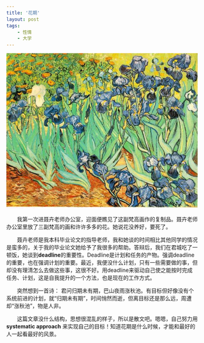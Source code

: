 ```yaml
---
title: '花期'
layout: post
tags:
    - 性情
    - 大学
---
```


![](/media/files/2014/07/13/resized.jpg)

<!-- A201 -->

&emsp;&emsp;我第一次进聂卉老师办公室，迎面便瞧见了这副梵高画作的复制品。聂卉老师办公室里放了三副梵高的画和许许多多的花。她说花没养好，要死了。

&emsp;&emsp;聂卉老师是我本科毕业论文的指导老师，我和她谈的时间相比其他同学的情况是蛮多的，关于我的毕业论文她给予了我很多的帮助。答辩后，我们在君城吃了一顿饭，她谈到**deadline**的重要性。Deadline是计划和任务的产物。强调deadline的重要，也在强调计划的重要。最近，我便没什么计划，只有一些需要做的事，但却没有理清怎么去做这些事，这很不好。用deadline来驱动自己使之能按时完成任务、计划，这是自我提升的一个方法，也是现在的工作方式。

&emsp;&emsp;突然想到一首诗： 君问归期未有期，巴山夜雨涨秋池。有目标但好像没有个系统前进的计划，就“归期未有期”，时间悄然而逝，但离目标还是那么远，周遭却“涨秋池”，物是人非。

&emsp;&emsp;这篇文章没什么结构，思想很混乱的样子，所以是散文吧。嗯嗯，自己努力用**systematic approach** 来实现自己的目标！知道花期是什么时候，才能和最好的人一起看最好的风景。

